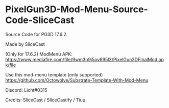 # PixelGun3D-Mod-Menu-Source-Code-SliceCast
Source Code for PG3D 17.6.2.

Made by SliceCast

(Only for 17.6.2)
ModMenu APK:
https://www.mediafire.com/file/9wm3n9i5ov695l3/PixelGun3DFinalMod.apk/file


Use this mod-menu template (only supported)
https://github.com/Octowolve/Substrate-Template-With-Mod-Menu

Discord: Licht#0315

Credits: SliceCast / SliceCastify / Tiuu
